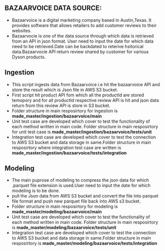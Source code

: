 ## BAZAARVOICE DATA SOURCE:
* Bazaarvoice is a digital marketing company based in Austin,Texas. It provides software that allows retailers to add customer reviews to their websites. <br />
* Bazaarvocie is one of the data source through which data is retrieved from an API in json format. User need to input the date for which data need to be retrieved.Date can be backdated to reterive hsitorical data.Bazaarvocie API return review shared by customer for various Dyson products.

## Ingestion
* This script ingests data from Bazaarvoice i.e hit the bazaarvoice API and store the result which is Json file in AWS S3 bucket. <br />
* First script hit product API fom which all the productId are stored temopory and for all productId respective review API is hit and json data return from this review API is store in S3 bucket. 
* Folder structure in main resposirtory for ingestion is **made_master/ingestion/bazaarvoice/main**
* Unit test case are developed which cover to test the functionality of each method written in main code. Folder structure in main resposirtory for unit test case is **made_master/ingestion/bazaarvoice/tests/unit**  <br />
* Integration test case are developed which cover to test the connection to AWS S3 bucket and data storage in same.Folder structure in main resposirtory where integration test case are written is **made_master/ingestion/bazaarvoice/tests/integration**

## Modeling
* The main puprose of modeling to compress the json data for which .parquet file extension is used.User need to input the date for which modeling is to be done.<br />
* pull the Json data from AWS S3 bucket and convert the file into parquet file format and push new parquet file back into AWS s3 bucket.<br />
* Folder structure in main resposirtory for modeling is **made_master/modeling/bazaarvoice/main**   <br />
* Unit test case are developed which cover to test the functionality of each method written in main code. Folder structure in main resposirtory is **made_master/modeling/bazaarvoice/tests/unit** <br />
* Integration test case are developed which cover to test the connection to AWS S3 bucket and data storage in same.Folder structure in main resposirtory is **made_master/modeling/bazaarvoice/tests/integration**

